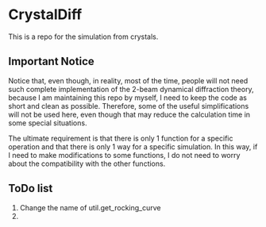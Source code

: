 # CrystalDiff
This is a repo for the simulation from crystals.

## Important Notice
Notice that, even though, in reality, most of the time, people will not
need such complete implementation of the 2-beam dynamical diffraction
theory, because I am maintaining this repo by myself, I need to keep the 
code as short and clean as possible. Therefore, some of the useful
simplifications will not be used here, even though that may reduce the 
calculation time in some special situations. 

The ultimate requirement is that there is only 1 function for a specific
operation and that there is only 1 way for a specific simulation. 
In this way, if I need to make modifications to some functions, I do 
not need to worry about the compatibility with the other functions.
 
 
## ToDo list
1. Change the name of util.get_rocking_curve
2.